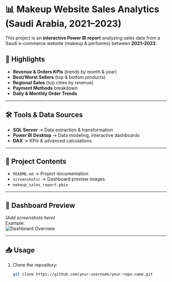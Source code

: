 # 📊 Makeup Website Sales Analytics (Saudi Arabia, 2021–2023)

This project is an **interactive Power BI report** analyzing sales data from a Saudi e-commerce website (makeup & perfumes) between **2021–2023**.  

## 🔎 Highlights
- **Revenue & Orders KPIs** (trends by month & year)  
- **Best/Worst Sellers** (top & bottom products)  
- **Regional Sales** (top cities by revenue)  
- **Payment Methods** breakdown  
- **Daily & Monthly Order Trends**

---
  
## 🛠️ Tools & Data Sources
- **SQL Server** → Data extraction & transformation  
- **Power BI Desktop** → Data modeling, interactive dashboards  
- **DAX** → KPIs & advanced calculations    

---

## 📂 Project Contents
- `README.md` → Project documentation  
- `screenshots/` → Dashboard preview images  
- `makeup_sales_report.pbix` 

---

## 📸 Dashboard Preview
*(Add screenshots here)*  
Example:  
![Dashboard Overview](screenshots/dashboard_overview.png)  

---

## 📥 Usage
1. Clone the repository:  
   ```bash
   git clone https://github.com/your-username/your-repo-name.git

